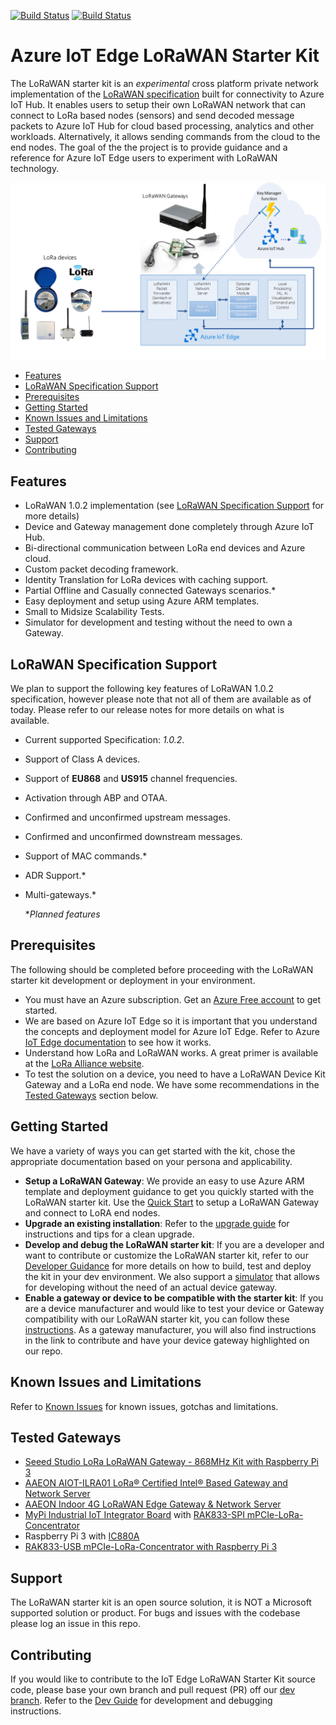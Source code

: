 [![Build Status](https://dev.azure.com/epicstuff/Azure%20IoT%20Edge%20LoRaWAN%20Starter%20Kit/_apis/build/status/CI?branchName=master&label=master)](https://dev.azure.com/epicstuff/Azure%20IoT%20Edge%20LoRaWAN%20Starter%20Kit/_build/latest?definitionId=35?branchName=master)
[![Build Status](https://dev.azure.com/epicstuff/Azure%20IoT%20Edge%20LoRaWAN%20Starter%20Kit/_apis/build/status/CI?branchName=dev&label=dev)](https://dev.azure.com/epicstuff/Azure%20IoT%20Edge%20LoRaWAN%20Starter%20Kit/_build/latest?definitionId=35&branchName=dev)

# Azure IoT Edge LoRaWAN Starter Kit

The LoRaWAN starter kit is an *experimental* cross platform private network implementation of the [LoRaWAN specification]('https://lora-alliance.org/resource-hub/lorawantm-specification-v102') built for connectivity to Azure IoT Hub. It enables users to setup their own LoRaWAN network that can connect to LoRa based nodes (sensors) and send decoded message packets to Azure IoT Hub for cloud based processing, analytics and other workloads. Alternatively, it allows sending commands from the cloud to the end nodes. The goal of the the project is to provide guidance and a reference for Azure IoT Edge users to experiment with LoRaWAN technology.

![Architecture](/Docs/Pictures/EdgeArchitecture.png)
  
  - [Features](#features)
  - [LoRaWAN Specification Support](#lorawan-specification-support)
  - [Prerequisites](#prerequisites)
  - [Getting Started](#getting-started)
  - [Known Issues and Limitations](#known-issues-and-limitations)
  - [Tested Gateways](#tested-gateways)
  - [Support](#support)
  - [Contributing](#contributing)

## Features
- LoRaWAN 1.0.2 implementation (see [LoRaWAN Specification Support](#LoRaWAN-1.0.2-Specification-Support) for more details)
- Device and Gateway management done completely through Azure IoT Hub.
- Bi-directional communication between LoRa end devices and Azure cloud.
- Custom packet decoding framework.
- Identity Translation for LoRa devices with caching support.
- Partial Offline and Casually connected Gateways scenarios.*
- Easy deployment and setup using Azure ARM templates.
- Small to Midsize Scalability Tests.
- Simulator for development and testing without the need to own a Gateway.
  
## LoRaWAN Specification Support
We plan to support the following key features of LoRaWAN 1.0.2 specification, however please note that not all of them are available as of today. Please refer to our release notes for more details on what is available.
- Current supported Specification: *1.0.2*.
- Support of Class A devices.
- Support of **EU868** and **US915** channel frequencies.
- Activation through ABP and OTAA.
- Confirmed and unconfirmed upstream messages.
- Confirmed and unconfirmed downstream messages.
- Support of MAC commands.*
- ADR Support.*
- Multi-gateways.*
  
  **Planned features*
## Prerequisites
The following should be completed before proceeding with the LoRaWAN starter kit development or deployment in your environment.

- You must have an Azure subscription. Get an [Azure Free account]('https://azure.microsoft.com/en-us/offers/ms-azr-0044p/') to get started.
- We are based on Azure IoT Edge so it is important that you understand the concepts and deployment model for Azure IoT Edge. Refer to Azure [IoT Edge documentation]('https://docs.microsoft.com/en-us/azure/iot-edge/') to see how it works.
- Understand how LoRa and LoRaWAN works. A great primer is available at the [LoRa Alliance website]('https://lora-alliance.org/resource-hub/what-lorawantm').
- To test the solution on a device, you need to have a LoRaWAN Device Kit Gateway and a LoRa end node. We have some recommendations in the [Tested Gateways](#tested-gateways) section below.

## Getting Started

We have a variety of ways you can  get started with the kit, chose the appropriate documentation based on your persona and applicability.
- **Setup a LoRaWAN Gateway**: We provide an easy to use Azure ARM template and deployment guidance to get you quickly started with the LoRaWAN starter kit. Use the [Quick Start](/Docs/quickstart.md) to setup a LoRaWAN Gateway and connect to LoRA end nodes. 
- **Upgrade an existing installation**: Refer to the [upgrade guide](/Docs/upgrade.md) for instructions and tips for a clean upgrade.
- **Develop and debug the LoRaWAN starter kit**: If you are a developer and want to contribute or customize the LoRaWAN starter kit, refer to our [Developer Guidance](/Docs/devguide.md) for more details on how to build, test and deploy the kit in your dev environment. We also support a [simulator](/Docs/simulator.md) that allows for developing without the need of an actual device gateway.
- **Enable a gateway or device to be compatible with the starter kit**: If you are a device manufacturer and would like to test your device or Gateway compatibility with our LoRaWAN starter kit, you can follow these [instructions](/Docs/partner.md). As a gateway manufacturer, you will also find instructions in the link to contribute and have your device gateway highlighted on our repo.

## Known Issues and Limitations

Refer to [Known Issues](/Docs/issues.md) for known issues, gotchas and limitations.
## Tested Gateways

- [Seeed Studio LoRa LoRaWAN Gateway - 868MHz Kit with Raspberry Pi 3](https://www.seeedstudio.com/LoRa-LoRaWAN-Gateway-868MHz-Kit-with-Raspberry-Pi-3-p-2823.html)
- [AAEON AIOT-ILRA01 LoRa® Certified Intel® Based Gateway and Network Server](https://www.aaeon.com/en/p/intel-lora-gateway-system-server)
- [AAEON Indoor 4G LoRaWAN Edge Gateway & Network Server](https://www.industrialgateways.eu/UPS-IoT-EDGE-LoRa)
- [MyPi Industrial IoT Integrator Board](http://www.embeddedpi.com/integrator-board) with [RAK833-SPI mPCIe-LoRa-Concentrator](http://www.embeddedpi.com/iocards)
- Raspberry Pi 3 with [IC880A](https://wireless-solutions.de/products/radiomodules/ic880a.html)
- [RAK833-USB mPCIe-LoRa-Concentrator with Raspberry Pi 3](https://github.com/Ellerbach/lora_gateway/tree/a31d80bf93006f33c2614205a6845b379d032c57)

## Support
The LoRaWAN starter kit is an open source solution, it is NOT a Microsoft supported solution or product. For bugs and issues with the codebase please log an issue in this repo.

## Contributing

If you would like to contribute to the IoT Edge LoRaWAN Starter Kit source code, please base your own branch and pull request (PR) off our [dev branch](/tree/dev). Refer to the [Dev Guide](/Docs/devguide.md) for development and debugging instructions.

